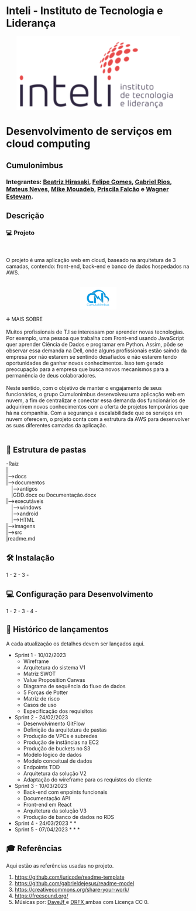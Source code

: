 # Inteli - Instituto de Tecnologia e Liderança 

<p align="center">
<a href= "https://www.inteli.edu.br/"><img src="imagens/logo-inteli.png" alt="Inteli - Instituto de Tecnologia e Liderança" border="0"></a>
</p>

# Desenvolvimento de serviços em cloud computing

## Cumulonimbus

### Integrantes: <a href="https://www.linkedin.com/in/beatriz-hirasaki-leite-b2261923a/">Beatriz Hirasaki</a>, <a href="https://www.linkedin.com/in/felipe-gomes-526186232/">Felipe Gomes</a>, <a href="https://www.linkedin.com/in/gabrielriostorres/">Gabriel Rios</a>, <a href="https://www.linkedin.com/in/mateus-neves-3b767123b/">Mateus Neves</a>, <a href="https://www.linkedin.com/in/mike-mouadeb-24b781224/">Mike Mouadeb</a>, <a href="https://www.linkedin.com/in/priscila-falc%C3%A3o-3435a1244/">Priscila Falcão</a> e <a href="https://www.linkedin.com/in/wagner-estevam/">Wagner Estevam</a>. 

## Descrição

### 💻 Projeto
<br><br>
O projeto é uma aplicação web em cloud, baseado na arquitetura de 3 camadas, contendo: front-end, back-end e banco de dados hospedados na AWS.
<br><br>
<p align="center">
<img src="imagens/Logo-Full_Name_NoBG.png" alt="Cumulonimbus" border="0" style="max-width: 100px;"g>
</p>


➕ MAIS SOBRE
<br><br>
Muitos profissionais de T.I se interessam por aprender novas tecnologias. Por exemplo, uma pessoa que trabalha com Front-end usando JavaScript quer aprender Ciência de Dados e programar em Python. Assim, pôde se observar essa demanda na Dell, onde alguns profissionais estão saindo da empresa por não estarem se sentindo desafiados e não estarem tendo oportunidades de ganhar novos conhecimentos. Isso tem gerado preocupação para a empresa que busca novos mecanismos para a permanência de deus colaboradores.
<br><br>
Neste sentido, com o objetivo de manter o engajamento de seus funcionários, o grupo Cumulonimbus desenvolveu uma aplicação web em nuvem, a fim de centralizar e conectar essa demanda dos funcionários de adquirirem novos conhecimentos com a oferta de projetos temporários que há na companhia. Com a segurança e escalabilidade que os serviços em nuvem oferecem, o projeto conta com a estrutura da AWS para desenvolver as suas diferentes camadas da aplicação.
<br><br>

## 💾 Estrutura de pastas

-Raiz<br>
|<br>
|-->docs<br>
|-->documentos<br>
  &emsp;|-->antigos<br>
  &emsp;|GDD.docx ou Documentação.docx<br>
|-->executáveis<br>
  &emsp;|-->windows<br>
  &emsp;|-->android<br>
  &emsp;|-->HTML<br>
|-->imagens<br>
|-->src<br>
|readme.md<br>


## 🛠 Instalação

1 -
2 - 
3 - 

## 💻 Configuração para Desenvolvimento

1 - 
2 - 
3 - 
4 - 

## 📄 Histórico de lançamentos

A cada atualização os detalhes devem ser lançados aqui.

* Sprint 1 - 10/02/2023
    * Wireframe
    * Arquitetura do sistema V1
    * Matriz SWOT
    * Value Proposition Canvas 
    * Diagrama de sequência do fluxo de dados
    * 5 Forças de Potter
    * Matriz de risco
    * Casos de uso
    * Especificação dos requisitos
* Sprint 2 - 24/02/2023
    * Desenvolvimento GitFlow
    * Definição da arquitetura de pastas
    * Produção de VPCs e subredes
    * Produção de instâncias na EC2
    * Produção de buckets no S3
    * Modelo lógico de dados
    * Modelo conceitual de dados
    * Endpoints TDD
    * Arquitetura da solução V2
    * Adaptação do wireframe para os requistos do cliente
* Sprint 3 - 10/03/2023
    * Back-end com enpoints funcionais
    * Documentação API
    * Front-end em React
    * Arquitetura da solução V3
    * Produção de banco de dados no RDS
* Sprint 4 - 24/03/2023
    * 
    * 
* Sprint 5 - 07/04/2023
    * 
    *
    *

## 🎓 Referências

Aqui estão as referências usadas no projeto.

1. <https://github.com/iuricode/readme-template>
2. <https://github.com/gabrieldejesus/readme-model>
3. <https://creativecommons.org/share-your-work/>
4. <https://freesound.org/>
5. Músicas por: <a href="https://freesound.org/people/DaveJf/sounds/616544/"> DaveJf </a> e <a href="https://freesound.org/people/DRFX/sounds/338986/"> DRFX </a> ambas com Licença CC 0.
